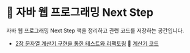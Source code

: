 # :blue_book: 자바 웹 프로그래밍 Next Step 
자바 웹 프로그래밍 Next Step 책을 정리하고 관련 코드를 저장하는 공간입니다.

- [2장 문자열 계산기 구현을 통한 테스트와 리팩토링](https://turtle8760.tistory.com/103) 
:pushpin: [계산기 코드](https://github.com/yoondori2/java_book-web_pro_nextstep/blob/6f90b853388604a460a62aa107c768d1e5de074d/workspace/Part1/src/practice/StringCalculator.java#L1)



